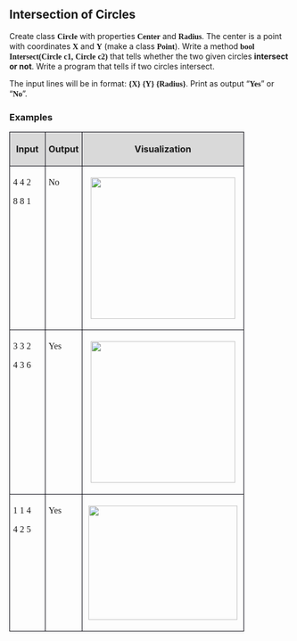 <H2 LANG="bg-BG" CLASS="western"><SPAN LANG="en-US">Intersection
	of Circles</SPAN></H2>

<P STYLE="margin-top: 0.06in">Create class <FONT FACE="Consolas, serif"><B>Circle</B></FONT>
with properties <FONT FACE="Consolas, serif"><B>Center</B></FONT> and
<FONT FACE="Consolas, serif"><B>Radius</B></FONT>. The center is a
point with coordinates <FONT FACE="Consolas, serif"><B>X</B></FONT>
and <FONT FACE="Consolas, serif"><B>Y</B></FONT> (make a class
<FONT FACE="Consolas, serif"><B>Point</B></FONT>). Write a method<FONT FACE="Consolas, serif"><B>
bool</B></FONT> <FONT FACE="Consolas, serif"><B>Intersect(Circle</B></FONT>
<FONT FACE="Consolas, serif"><B>c1,</B></FONT> <FONT FACE="Consolas, serif"><B>Circle</B></FONT>
<FONT FACE="Consolas, serif"><B>c2)</B></FONT> that tells whether the
two given circles <B>intersect or not</B>. Write a program that tells
if two circles intersect.</P>
<P STYLE="margin-top: 0.06in">The input lines will be in format: <FONT FACE="Consolas, serif"><B>{X}
{Y} {Radius}</B></FONT>. Print as output “<FONT FACE="Consolas, serif"><B>Yes</B></FONT>”
or “<FONT FACE="Consolas, serif"><B>No</B></FONT>”.</P>
<H3 CLASS="western">Examples</H3>
<TABLE WIDTH=408 CELLPADDING=4 CELLSPACING=0>
	<COL WIDTH=51>
	<COL WIDTH=54>
	<COL WIDTH=277>
	<TR VALIGN=TOP>
		<TD WIDTH=51 BGCOLOR="#d9d9d9" STYLE="border: 1px solid #00000a; padding-top: 0.04in; padding-bottom: 0.04in; padding-left: 0.06in; padding-right: 0.06in">
			<P ALIGN=CENTER><B>Input</B></P>
		</TD>
		<TD WIDTH=54 BGCOLOR="#d9d9d9" STYLE="border: 1px solid #00000a; padding-top: 0.04in; padding-bottom: 0.04in; padding-left: 0.06in; padding-right: 0.06in">
			<P ALIGN=CENTER><B>Output</B></P>
		</TD>
		<TD WIDTH=277 BGCOLOR="#d9d9d9" STYLE="border: 1px solid #00000a; padding-top: 0.04in; padding-bottom: 0.04in; padding-left: 0.06in; padding-right: 0.06in">
			<P ALIGN=CENTER><B>Visualization</B></P>
		</TD>
	</TR>
	<TR>
		<TD WIDTH=51 VALIGN=TOP STYLE="border: 1px solid #00000a; padding-top: 0.04in; padding-bottom: 0.04in; padding-left: 0.06in; padding-right: 0.06in">
			<P STYLE="margin-bottom: 0in"><FONT FACE="Consolas, serif">4 4 2</FONT></P>
			<P><FONT FACE="Consolas, serif">8 8 1</FONT></P>
		</TD>
		<TD WIDTH=54 VALIGN=TOP STYLE="border: 1px solid #00000a; padding-top: 0.04in; padding-bottom: 0.04in; padding-left: 0.06in; padding-right: 0.06in">
			<P><FONT FACE="Consolas, serif">No</FONT></P>
		</TD>
		<TD WIDTH=277 STYLE="border: 1px solid #00000a; padding-top: 0.04in; padding-bottom: 0.04in; padding-left: 0.06in; padding-right: 0.06in">
			<P ALIGN=CENTER><IMG SRC="i_521b83d4cd0b735b_html_e82484ed.png" NAME="Picture 12" ALIGN=BOTTOM WIDTH=259 HEIGHT=254 BORDER=0></P>
		</TD>
	</TR>
	<TR>
		<TD WIDTH=51 VALIGN=TOP STYLE="border: 1px solid #00000a; padding-top: 0.04in; padding-bottom: 0.04in; padding-left: 0.06in; padding-right: 0.06in">
			<P STYLE="margin-bottom: 0in"><FONT FACE="Consolas, serif">3 3 2</FONT></P>
			<P><FONT FACE="Consolas, serif">4 3 6</FONT></P>
		</TD>
		<TD WIDTH=54 VALIGN=TOP STYLE="border: 1px solid #00000a; padding-top: 0.04in; padding-bottom: 0.04in; padding-left: 0.06in; padding-right: 0.06in">
			<P><FONT FACE="Consolas, serif">Yes</FONT></P>
		</TD>
		<TD WIDTH=277 STYLE="border: 1px solid #00000a; padding-top: 0.04in; padding-bottom: 0.04in; padding-left: 0.06in; padding-right: 0.06in">
			<P ALIGN=CENTER><IMG SRC="i_521b83d4cd0b735b_html_23b2dedf.png" NAME="Picture 6" ALIGN=BOTTOM WIDTH=259 HEIGHT=254 BORDER=0></P>
		</TD>
	</TR>
	<TR>
		<TD WIDTH=51 VALIGN=TOP STYLE="border: 1px solid #00000a; padding-top: 0.04in; padding-bottom: 0.04in; padding-left: 0.06in; padding-right: 0.06in">
			<P STYLE="margin-bottom: 0in"><FONT FACE="Consolas, serif">1 1 4</FONT></P>
			<P><FONT FACE="Consolas, serif">4 2 5</FONT></P>
		</TD>
		<TD WIDTH=54 VALIGN=TOP STYLE="border: 1px solid #00000a; padding-top: 0.04in; padding-bottom: 0.04in; padding-left: 0.06in; padding-right: 0.06in">
			<P><FONT FACE="Consolas, serif">Yes</FONT></P>
		</TD>
		<TD WIDTH=277 STYLE="border: 1px solid #00000a; padding-top: 0.04in; padding-bottom: 0.04in; padding-left: 0.06in; padding-right: 0.06in">
			<P ALIGN=CENTER><IMG SRC="i_521b83d4cd0b735b_html_60399776.png" NAME="Picture 7" ALIGN=BOTTOM WIDTH=267 HEIGHT=205 BORDER=0></P>
		</TD>
	</TR>
</TABLE>
